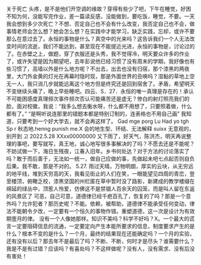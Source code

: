 关于死亡
头疼，是不是他们开空调的缘故？穿得有些少了吧，下午在睡觉，好困不知为何，没能写完作业，差一篇读反感，没能做到，要吃饭，睡觉，不要。一天我会想到多少次死亡？不想、否定自己也不会有什么改变，我否定自己也不会，做事情老师会怎么想？她会怎么想？在实践中才能学习，缺乏实践，忘却，或许不要那么在意过去了。永恒的事物是什么？真空中的光来吗？这告诉我们一个人无法改变时间的流逝，我们不能达到，甚至现在不能提近光进，永恒的事物是，讨论过的了。在赤壁之上，做题，穿了衣服还是头秀，我不觉得冷，明天要众许多的作业了，或许失望是因为期望吧，去年彭说他已经习惯了没有周末的学期，我好像也有些习惯了，高墙以外是什么地方呢？不出去，出去也没有归宿，那个漆黑的两夜里，大门外金黄的灯光在再幕时隐时现，那是外面世界的丑唤吗？湿黏的草地上空无一人，我只消几步就能远离这个地方但是终究还是回到宿舍了。矛盾，希望明天不变继续头痛了，晚上早些睡吧。四云、S．27．永恒的唯一真理是存在的！承认不可能困感度真理频次事件频次否认可能痛苦还是虚无？惨白的射灯照亮我们的脸，面对校徽，我说：“我多么想去衡水呀，什么都不用想了，只要照着做，什么都有了。” “是啊听说连那里的错题本都是特别订制的，连表格也不用自己画” 我知道，只要考到一个好大学去，就不会再这样了。 Gad mge porg Lu Had yo tgh Sp r 秋态地.henng punish me.X 会的地生型、环结、无法解释 suixx 无意观的，别开到 고 2022.5.28 XXxx00000000 又下雨了，好天气，陈洪杰，明天再说整理的事吧，要写就写，真王地，诚心地写很多事解决的了吗？不愿去还是不能呢？不妨试做一下，海日生残夜，江春入旧年。乡书何处达？对于方法的讨论落实了吗？敢于而后善于，无法如一统一，做自己应做的事，先做起未吧七点起否则自负后果。我不敢，那是不对的。 5.27. 雨过天晴，万物明朗，厚实的云块，从无穷远的地平线，堆到天穷高的天，我看见街止的人们在笑，一眼能望见四周的青峦，登至楼顶，俯瞰乏校，漆黑坚国的州栏匿在草中暂时没了路影，新建成的教学楼缀在绵延的绿丛中，顶惹人怜爱，仿佛这不是禁锢人百余天的囚笼，而是叫人留在东返的风景区了 可恶，自己可意，道德律已经千疤百孔了，恢复的了吗？那是一个意外吗？允许犯者？那历史呢？不能。依赖，被帮助，道德律不能承受任何变动，律法不能朝令夕改，一定要有一个恒久的事物作错。重塑道德，这一次是设计为有效期壹月的律。 没有一个人像她那样。知识不美吗？科学不好吗？X。一个最大的谎言一定要阻碍信息的流通，一定要定向产生本能所要求的信息，制度要求产生的是什么？根本不变的是什么？一个月，最终的结果现在还能确定吗？一个月的实验，还有没有以后？那去年不是最后了吗？不断、不断，何时才是尽头？谁需要什么？我是不是有过错？应该吗？有喜处吗？不这样做呢？没有人，没有需求、没有后没有害处！

